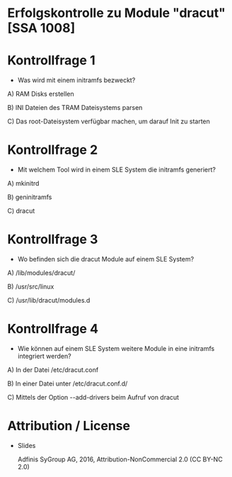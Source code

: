 # Erfolgskontrolle zu Module "dracut" [SSA 1008]

# Kontrollfrage 1

* Was wird mit einem initramfs bezweckt?

A) RAM Disks erstellen

B) INI Dateien des TRAM Dateisystems parsen

C) Das root-Dateisystem verfügbar machen, um darauf Init zu starten

# Kontrollfrage 2

* Mit welchem Tool wird in einem SLE System die initramfs generiert?

A) mkinitrd

B) geninitramfs

C) dracut

# Kontrollfrage 3

* Wo befinden sich die dracut Module auf einem SLE System?

A) /lib/modules/dracut/

B) /usr/src/linux

C) /usr/lib/dracut/modules.d

# Kontrollfrage 4

* Wie können auf einem SLE System weitere Module in eine initramfs integriert werden?

A) In der Datei /etc/dracut.conf

B) In einer Datei unter /etc/dracut.conf.d/

C) Mittels der Option --add-drivers beim Aufruf von dracut

# Attribution / License

* Slides

  Adfinis SyGroup AG, 2016, Attribution-NonCommercial 2.0 (CC BY-NC 2.0)
